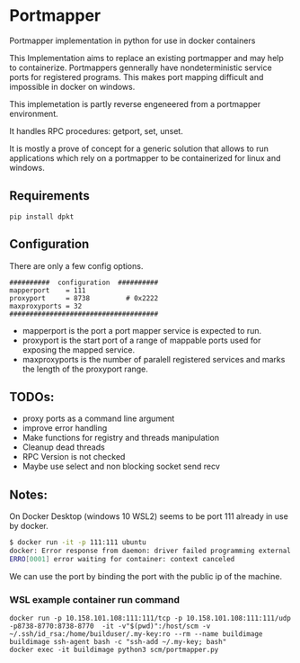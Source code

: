 # Portmapper
Portmapper implementation in python for use in docker containers

This Implementation aims to replace an existing portmapper and may help to containerize. 
Portmappers gennerally have nondeterministic service ports for registered programs. 
This makes port mapping difficult and impossible in docker on windows. 

This implemetation is partly reverse engeneered from a portmapper environment. 

It handles RPC procedures: getport, set, unset. 

It is mostly a prove of concept for a generic solution that allows to run applications which rely on a portmapper to be containerized for linux and windows. 

## Requirements
`pip install dpkt`

## Configuration
There are only a few config options. 
```
##########  configuration  ##########
mapperport    = 111
proxyport     = 8738         # 0x2222
maxproxyports = 32
#####################################
```
* mapperport    is the port a port mapper service is expected to run. 
* proxyport     is the start port of a range of mappable ports used for exposing the mapped service. 
* maxproxyports is the number of paralell registered services and marks the length of the proxyport range. 

## TODOs:
* proxy ports as a command line argument
* improve error handling
* Make functions for registry and threads manipulation
* Cleanup dead threads
* RPC Version is not checked
* Maybe use select and non blocking socket send recv

## Notes: 
On Docker Desktop (windows 10 WSL2) seems to be port 111 already in use by docker. 

```bash
$ docker run -it -p 111:111 ubuntu
docker: Error response from daemon: driver failed programming external connectivity on endpoint romantic_feynman (043adc0da496b74650d26611b08e118004ab62a5b541a64061240d26a255ab76): listen tcp4 0.0.0.0:111: bind: address already in use.
ERRO[0001] error waiting for container: context canceled
```
We can use the port by binding the port with the public ip of the machine. 

### WSL example container run command
```
docker run -p 10.158.101.108:111:111/tcp -p 10.158.101.108:111:111/udp -p8738-8770:8738-8770  -it -v"$(pwd)":/host/scm -v ~/.ssh/id_rsa:/home/builduser/.my-key:ro --rm --name buildimage buildimage ssh-agent bash -c "ssh-add ~/.my-key; bash"
docker exec -it buildimage python3 scm/portmapper.py 
```
​
